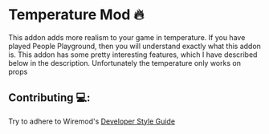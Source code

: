 # Temperature Mod 🔥
This addon adds more realism to your game in temperature. If you have played People Playground, then you will understand exactly what this addon is. This addon has some pretty interesting features, which I have described below in the description. Unfortunately the temperature only works on props

## Contributing 💻: 
Try to adhere to Wiremod's [Developer Style Guide](https://github.com/wiremod/wire/wiki/Developer-Style-Guide)
